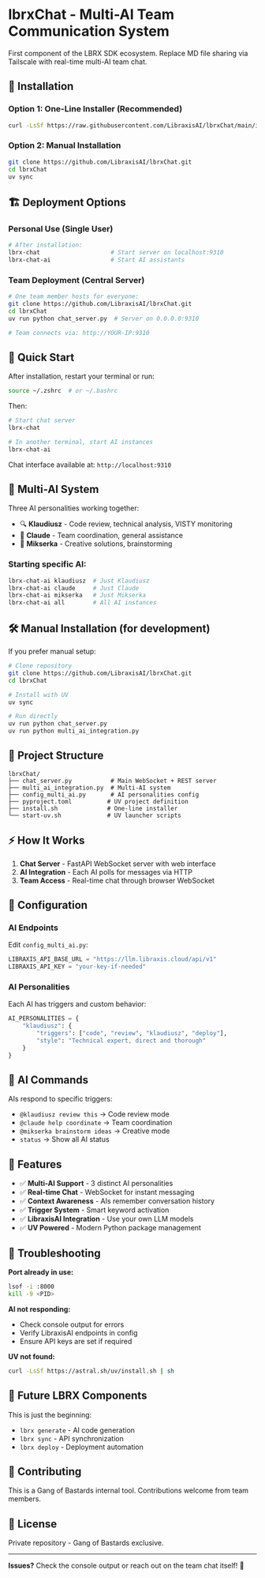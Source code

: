 # lbrxChat - Multi-AI Team Communication System

First component of the LBRX SDK ecosystem. Replace MD file sharing via Tailscale with real-time multi-AI team chat.

## 🚀 Installation

### Option 1: One-Line Installer (Recommended)
```bash
curl -LsSf https://raw.githubusercontent.com/LibraxisAI/lbrxChat/main/install.sh | sh
```

### Option 2: Manual Installation
```bash
git clone https://github.com/LibraxisAI/lbrxChat.git
cd lbrxChat
uv sync
```

## 🏗️ Deployment Options

### Personal Use (Single User)
```bash
# After installation:
lbrx-chat                    # Start server on localhost:9310
lbrx-chat-ai                 # Start AI assistants
```

### Team Deployment (Central Server)
```bash
# One team member hosts for everyone:
git clone https://github.com/LibraxisAI/lbrxChat.git
cd lbrxChat
uv run python chat_server.py  # Server on 0.0.0.0:9310

# Team connects via: http://YOUR-IP:9310
```

## 🏃 Quick Start

After installation, restart your terminal or run:
```bash
source ~/.zshrc  # or ~/.bashrc
```

Then:
```bash
# Start chat server
lbrx-chat

# In another terminal, start AI instances
lbrx-chat-ai
```

Chat interface available at: `http://localhost:9310`

## 🤖 Multi-AI System

Three AI personalities working together:

- 🔍 **Klaudiusz** - Code review, technical analysis, VISTY monitoring
- 🤖 **Claude** - Team coordination, general assistance  
- 🎨 **Mikserka** - Creative solutions, brainstorming

### Starting specific AI:
```bash
lbrx-chat-ai klaudiusz  # Just Klaudiusz
lbrx-chat-ai claude     # Just Claude
lbrx-chat-ai mikserka   # Just Mikserka
lbrx-chat-ai all        # All AI instances
```

## 🛠️ Manual Installation (for development)

If you prefer manual setup:

```bash
# Clone repository
git clone https://github.com/LibraxisAI/lbrxChat.git
cd lbrxChat

# Install with UV
uv sync

# Run directly
uv run python chat_server.py
uv run python multi_ai_integration.py
```

## 📁 Project Structure

```
lbrxChat/
├── chat_server.py           # Main WebSocket + REST server
├── multi_ai_integration.py  # Multi-AI system 
├── config_multi_ai.py       # AI personalities config
├── pyproject.toml          # UV project definition
├── install.sh              # One-line installer
└── start-uv.sh             # UV launcher scripts
```

## ⚡ How It Works

1. **Chat Server** - FastAPI WebSocket server with web interface
2. **AI Integration** - Each AI polls for messages via HTTP
3. **Team Access** - Real-time chat through browser WebSocket

## 🔧 Configuration

### AI Endpoints
Edit `config_multi_ai.py`:
```python
LIBRAXIS_API_BASE_URL = "https://llm.libraxis.cloud/api/v1"
LIBRAXIS_API_KEY = "your-key-if-needed"
```

### AI Personalities
Each AI has triggers and custom behavior:
```python
AI_PERSONALITIES = {
    "klaudiusz": {
        "triggers": ["code", "review", "klaudiusz", "deploy"],
        "style": "Technical expert, direct and thorough"
    }
}
```

## 💬 AI Commands

AIs respond to specific triggers:
- `@klaudiusz review this` → Code review mode
- `@claude help coordinate` → Team coordination  
- `@mikserka brainstorm ideas` → Creative mode
- `status` → Show all AI status

## 🌟 Features

- ✅ **Multi-AI Support** - 3 distinct AI personalities
- ✅ **Real-time Chat** - WebSocket for instant messaging
- ✅ **Context Awareness** - AIs remember conversation history
- ✅ **Trigger System** - Smart keyword activation
- ✅ **LibraxisAI Integration** - Use your own LLM models
- ✅ **UV Powered** - Modern Python package management

## 🐛 Troubleshooting

**Port already in use:**
```bash
lsof -i :8000
kill -9 <PID>
```

**AI not responding:**
- Check console output for errors
- Verify LibraxisAI endpoints in config
- Ensure API keys are set if required

**UV not found:**
```bash
curl -LsSf https://astral.sh/uv/install.sh | sh
```

## 🚀 Future LBRX Components

This is just the beginning:
- `lbrx generate` - AI code generation
- `lbrx sync` - API synchronization
- `lbrx deploy` - Deployment automation

## 🤝 Contributing

This is a Gang of Bastards internal tool. Contributions welcome from team members.

## 📝 License

Private repository - Gang of Bastards exclusive.

---

**Issues?** Check the console output or reach out on the team chat itself! 🔄